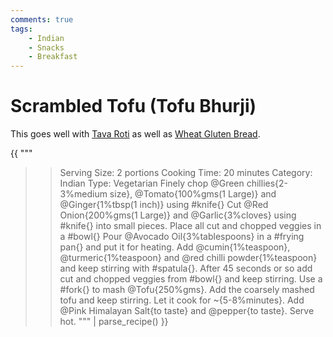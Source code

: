 ```yaml
---
comments: true
tags:
    - Indian
    - Snacks
    - Breakfast
---
```


# Scrambled Tofu (Tofu Bhurji)

This goes well with [Tava Roti](../Main%20Meal%20Options/recipe_1_tava_roti.md) as well as [Wheat Gluten Bread](./recipe_2_wheat_gluten_bread.md).

{{ """
>> Serving Size: 2 portions
>> Cooking Time: 20 minutes
>> Category: Indian
>> Type: Vegetarian
Finely chop @Green chillies{2-3%medium size}, @Tomato{100%gms(1 Large)} and @Ginger{1%tbsp(1 inch)} using #knife{}
Cut @Red Onion{200%gms(1 Large)} and @Garlic{3%cloves} using #knife{} into small pieces.
Place all cut and chopped veggies in a #bowl{}
Pour @Avocado Oil{3%tablespoons} in a #frying pan{} and put it for heating.
Add @cumin{1%teaspoon}, @turmeric{1%teaspoon} and @red chilli powder{1%teaspoon} and keep stirring with #spatula{}.
After 45 seconds or so add cut and chopped veggies from #bowl{} and keep stirring.
Use a #fork{} to mash @Tofu{250%gms}.
Add the coarsely mashed tofu and keep stirring.
Let it cook for ~{5-8%minutes}.
Add @Pink Himalayan Salt{to taste} and @pepper{to taste}.
Serve hot.
""" 
| parse_recipe() }}